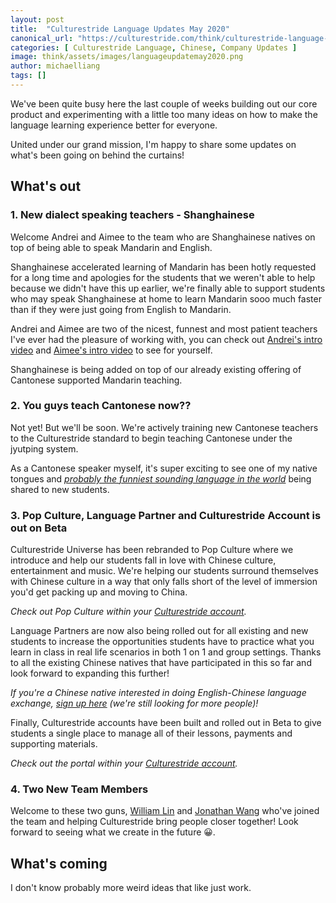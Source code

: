 ```yaml
---
layout: post
title:  "Culturestride Language Updates May 2020"
canonical_url: "https://culturestride.com/think/culturestride-language-updates-may-2020"
categories: [ Culturestride Language, Chinese, Company Updates ]
image: think/assets/images/languageupdatemay2020.png
author: michaelliang
tags: []
---
```

We've been quite busy here the last couple of weeks building out our core product and experimenting with a little too many ideas on how to make the language learning experience better for everyone.

United under our grand mission, I'm happy to share some updates on what's been going on behind the curtains!

## What's out

### 1. New dialect speaking teachers - Shanghainese

Welcome Andrei and Aimee to the team who are Shanghainese natives on top of being able to speak Mandarin and English.

Shanghainese accelerated learning of Mandarin has been hotly requested for a long time and apologies for the students that we weren't able to help because we didn't have this up earlier, we're finally able to support students who may speak Shanghainese at home to learn Mandarin sooo much faster than if they were just going from English to Mandarin.

Andrei and Aimee are two of the nicest, funnest and most patient teachers I've ever had the pleasure of working with, you can check out <a href="https://www.youtube.com/watch?v=kgZ0QJ5yiZ0" target="_blank">Andrei's intro video</a> and <a href="https://www.youtube.com/watch?v=8IG51vp4sH8" target="_blank">Aimee's intro video</a> to see for yourself.

Shanghainese is being added on top of our already existing offering of Cantonese supported Mandarin teaching.

### 2. You guys teach Cantonese now??

Not yet! But we'll be soon. We're actively training new Cantonese teachers to the Culturestride standard to begin teaching Cantonese under the jyutping system.

As a Cantonese speaker myself, it's super exciting to see one of my native tongues and <a href="https://www.youtube.com/watch?v=5SLJJc8siyU" target="_blank">*probably the funniest sounding language in the world*</a> being shared to new students.

### 3. Pop Culture, Language Partner and Culturestride Account is out on Beta

Culturestride Universe has been rebranded to Pop Culture where we introduce and help our students fall in love with Chinese culture, entertainment and music. We're helping our students surround themselves with Chinese culture in a way that only falls short of the level of immersion you'd get packing up and moving to China.

*Check out Pop Culture within your <a href="https://culturestride.com/login" target="_blank">Culturestride account</a>.*

Language Partners are now also being rolled out for all existing and new students to increase the opportunities students have to practice what you learn in class in real life scenarios in both 1 on 1 and group settings. Thanks to all the existing Chinese natives that have participated in this so far and look forward to expanding this further!

*If you're a Chinese native interested in doing English-Chinese language exchange, <a href="https://forms.gle/HoJmhY1u1gmqS9i2A" target="_blank">sign up here</a> (we're still looking for more people)!*

Finally, Culturestride accounts have been built and rolled out in Beta to give students a single place to manage all of their lessons, payments and supporting materials.

*Check out the portal within your <a href="https://culturestride.com/login" target="_blank">Culturestride account</a>.*

### 4. Two New Team Members

Welcome to these two guns, <a href="https://www.linkedin.com/in/william-lin-61535815b/" target="_blank">William Lin</a> and <a href="https://www.linkedin.com/in/jonathanwang8/" target="_blank">Jonathan Wang</a> who've joined the team and helping Culturestride bring people closer together! Look forward to seeing what we create in the future 😀.

## What's coming

I don't know probably more weird ideas that like just work.